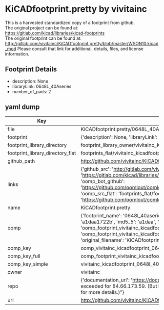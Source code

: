 # KiCADfootprint.pretty by vivitainc  
This is a harvested standardized copy of a footprint from github.  
The original project can be found at:  
https://gitlab.com/kicad/libraries/kicad-footprints  
The original footprint can be found at:
http://gitlab.com/vivitainc/KiCADfootprint.pretty/blob/master/WSON10.kicad_mod
Please consult that link for additional, details, files, and license information.  
## Footprint Details
* description: None  
* libraryLink: 0648L_40Aseries  
* number_of_pads: 2  
## yaml dump  
| Key | Value |  
| --- | --- |  
| file | KiCADfootprint.pretty/0648L_40Aseries.kicad_mod |  
| footprint | {'description': None, 'libraryLink': '0648L_40Aseries', 'number_of_pads': 2} |  
| footprint_library_directory | footprint_library_owner/vivitainc_KiCADfootprint.pretty |  
| footprint_library_directory_flat | footprints_flat/vivitainc_kicadfootprint_0648l_40aseries/working |  
| github_path | http://github.com/vivitainc/KiCADfootprint.pretty/blob/master/0648L_40Aseries.kicad_mod |  
| links | {'github_src': 'http://gitlab.com/vivitainc/KiCADfootprint.pretty/blob/master/WSON10.kicad_mod', 'github_src_repo': 'https://gitlab.com/kicad/libraries/kicad-footprints', 'oomp_bot': 'footprints/vivitainc_kicadfootprint_0648l_40aseries/working', 'oomp_bot_github': 'https://github.com/oomlout/oomlout_oomp_footprint_bot/tree/main/footprints/vivitainc_kicadfootprint_0648l_40aseries/working', 'oomp_src_flat': 'footprints_flat/footprints_flat/vivitainc_kicadfootprint_0648l_40aseries/working', 'oomp_src_flat_github': 'https://github.com/oomlout/oomlout_oomp_footprint_src/tree/main/footprints_flat/vivitainc_kicadfootprint_0648l_40aseries/working'} |  
| name | KiCADfootprint.pretty |  
| oomp | {'footprint_name': '0648l_40aseries', 'library_name': 'kicadfootprint', 'md5': 'a1daa1722bc160472d6190269267bd73', 'md5_10': 'a1daa1722b', 'md5_5': 'a1daa', 'md5_6': 'a1daa1', 'oomp_key': 'oomp_vivitainc_kicadfootprint_0648l_40aseries', 'oomp_key_extra': 'oomp_footprint_vivitainc_kicadfootprint_0648l_40aseries', 'oomp_key_full': 'oomp_footprint_vivitainc_kicadfootprint_0648l_40aseries_a1daa1', 'oomp_key_simple': 'vivitainc_kicadfootprint_0648l_40aseries', 'original_filename': 'KiCADfootprint.pretty/0648L_40Aseries.kicad_mod', 'owner_name': 'vivitainc'} |  
| oomp_key | oomp_vivitainc_kicadfootprint_0648l_40aseries |  
| oomp_key_full | oomp_footprint_vivitainc_kicadfootprint_0648l_40aseries |  
| oomp_key_simple | vivitainc_kicadfootprint_0648l_40aseries |  
| owner | vivitainc |  
| repo | {'documentation_url': 'https://docs.github.com/rest/overview/resources-in-the-rest-api#rate-limiting', 'message': "API rate limit exceeded for 84.66.173.59. (But here's the good news: Authenticated requests get a higher rate limit. Check out the documentation for more details.)"} |  
| url | http://github.com/vivitainc/KiCADfootprint.pretty |  

